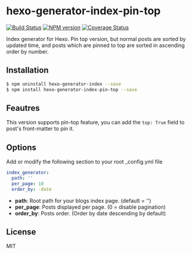 # hexo-generator-index-pin-top

[![Build Status](https://travis-ci.org/hexojs/hexo-generator-index.svg?branch=master)](https://travis-ci.org/hexojs/hexo-generator-index)  [![NPM version](https://badge.fury.io/js/hexo-generator-index.svg)](http://badge.fury.io/js/hexo-generator-index) [![Coverage Status](https://img.shields.io/coveralls/hexojs/hexo-generator-index.svg)](https://coveralls.io/r/hexojs/hexo-generator-index?branch=master)

Index generator for Hexo. Pin top version, but normal posts are sorted by updated time, and posts which are pinned to top are sorted in ascending order by number.

## Installation

``` bash
$ npm uninstall hexo-generator-index --save
$ npm install hexo-generator-index-pin-top --save
```

## Feautres
This version supports pin-top feature, you can add the `top: True` field to post's front-matter to pin it.

## Options
Add or modify the following section to your root _config.yml file

``` yaml
index_generator:
  path: ''
  per_page: 10
  order_by: -date
```

- **path**: Root path for your blogs index page. (default = '')
- **per_page**: Posts displayed per page. (0 = disable pagination)
- **order_by**: Posts order. (Order by date descending by default)

## License

MIT

[Hexo]: http://hexo.io/
